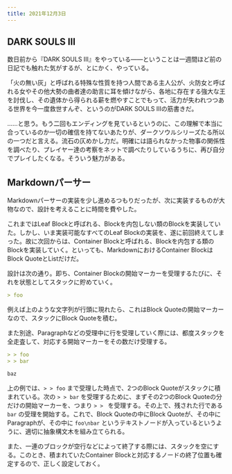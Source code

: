 ```yaml
---
title: 2021年12月3日
---
```


## DARK SOULS III

数日前から『DARK SOULS III』をやっている――ということは一週間ほど前の日記でも触れた気がするが、とにかく、やっている。

「火の無い灰」と呼ばれる特殊な性質を持つ人間である主人公が、火防女と呼ばれる女やその他大勢の曲者達の助言に耳を傾けながら、各地に存在する強大な王を討伐し、その遺体から得られる薪を燃やすことでもって、活力が失われつつある世界を今一度救世すんぞ、というのがDARK SOULS IIIの筋書きだ。

……と思う。もう二回もエンディングを見ているというのに、この理解で本当に合っているのか一切の確信を持てないあたりが、ダークソウルシリーズたる所以の一つだと言える。流石の仄めかし力だ。明確には語られなかった物事の関係性を調べたり、プレイヤー達の考察をネットで調べたりしているうちに、再び自分でプレイしたくなる。そういう魅力がある。

## Markdownパーサー

Markdownパーサーの実装を少し進めるつもりだったが、次に実装するものが大物なので、設計を考えることに時間を費やした。

これまではLeaf Blockと呼ばれる、Blockを内包しない類のBlockを実装していた。しかし、いま実装可能なすべてのLeaf Blockの実装を、遂に前回終えてしまった。故に次回からは、Container Blockと呼ばれる、Blockを内包する類のBlockを実装していく。といっても、MarkdownにおけるContainer BlockはBlock QuoteとListだけだ。

設計は次の通り。即ち、Container Blockの開始マーカーを受理するたびに、それを状態としてスタックに貯めていく。

```markdown
> foo
```

例えば上のような文字列が行頭に現れたら、これはBlock Quoteの開始マーカーなので、スタックにBlock Quoteを積む。

また別途、Paragraphなどの受理中に行を受理していく際には、都度スタックを全走査して、対応する開始マーカーをその数だけ受理する。

```markdown
> > foo
> > bar

baz
```

上の例では、`> > foo` まで受理した時点で、2つのBlock Quoteがスタックに積まれている。次の `> > bar` を受理するために、まずその2つのBlock Quoteの分だけの開始マーカーを、つまり `> > ` を受理する。その上で、残された行である `bar` の受理を開始する。これで、Block Quoteの中にBlock Quoteが、その中にParagraphが、その中に `foo\nbar` というテキストノードが入っているというように、適切に抽象構文木を組み立てられる。

また、一連のブロックが空行などによって終了する際には、スタックを空にする。このとき、積まれていたContainer Blockと対応するノードの終了位置も確定するので、正しく設定しておく。
